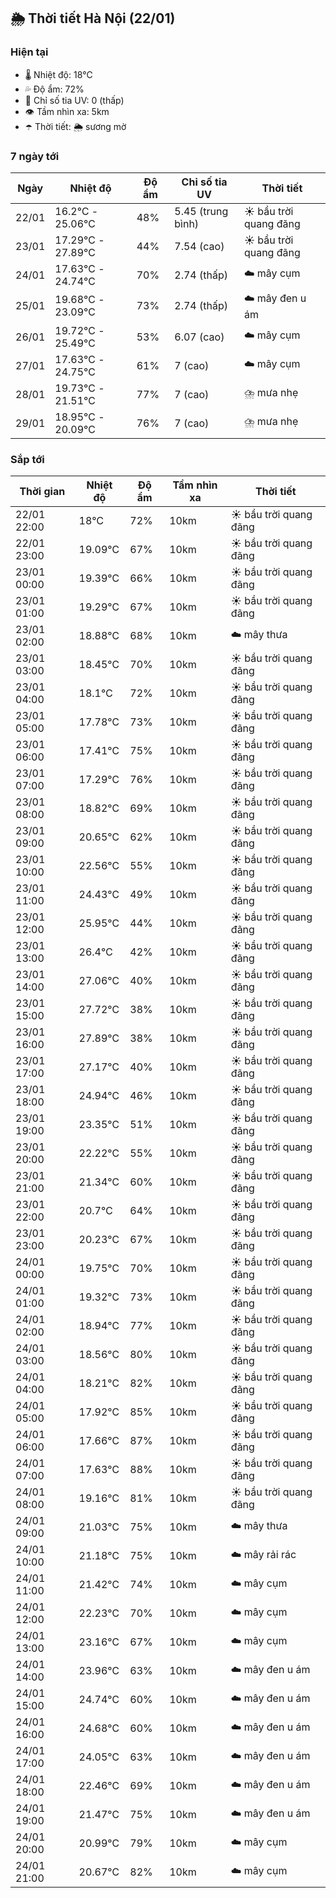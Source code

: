 ## 🌦️ Thời tiết Hà Nội (22/01)

### Hiện tại

- 🌡️ Nhiệt độ: 18℃
- 💦 Độ ẩm: 72%
- 🌟 Chỉ số tia UV: 0 (thấp)
- 👁️ Tầm nhìn xa: 5km
- ☂️ Thời tiết: 🌦️ sương mờ

### 7 ngày tới

| Ngày | Nhiệt độ | Độ ẩm | Chỉ số tia UV | Thời tiết |
| --- | --- | --- | --- | --- |
| 22/01 | 16.2℃ - 25.06℃ | 48% | 5.45 (trung bình) | ☀️ bầu trời quang đãng |
| 23/01 | 17.29℃ - 27.89℃ | 44% | 7.54 (cao) | ☀️ bầu trời quang đãng |
| 24/01 | 17.63℃ - 24.74℃ | 70% | 2.74 (thấp) | ☁️ mây cụm |
| 25/01 | 19.68℃ - 23.09℃ | 73% | 2.74 (thấp) | ☁️ mây đen u ám |
| 26/01 | 19.72℃ - 25.49℃ | 53% | 6.07 (cao) | ☁️ mây cụm |
| 27/01 | 17.63℃ - 24.75℃ | 61% | 7 (cao) | ☁️ mây cụm |
| 28/01 | 19.73℃ - 21.51℃ | 77% | 7 (cao) | ⛈️ mưa nhẹ |
| 29/01 | 18.95℃ - 20.09℃ | 76% | 7 (cao) | ⛈️ mưa nhẹ |

### Sắp tới

| Thời gian | Nhiệt độ | Độ ẩm | Tầm nhìn xa | Thời tiết |
| --- | --- | --- | --- | --- |
| 22/01 22:00 | 18℃ | 72% | 10km | ☀️ bầu trời quang đãng |
| 22/01 23:00 | 19.09℃ | 67% | 10km | ☀️ bầu trời quang đãng |
| 23/01 00:00 | 19.39℃ | 66% | 10km | ☀️ bầu trời quang đãng |
| 23/01 01:00 | 19.29℃ | 67% | 10km | ☀️ bầu trời quang đãng |
| 23/01 02:00 | 18.88℃ | 68% | 10km | ☁️ mây thưa |
| 23/01 03:00 | 18.45℃ | 70% | 10km | ☀️ bầu trời quang đãng |
| 23/01 04:00 | 18.1℃ | 72% | 10km | ☀️ bầu trời quang đãng |
| 23/01 05:00 | 17.78℃ | 73% | 10km | ☀️ bầu trời quang đãng |
| 23/01 06:00 | 17.41℃ | 75% | 10km | ☀️ bầu trời quang đãng |
| 23/01 07:00 | 17.29℃ | 76% | 10km | ☀️ bầu trời quang đãng |
| 23/01 08:00 | 18.82℃ | 69% | 10km | ☀️ bầu trời quang đãng |
| 23/01 09:00 | 20.65℃ | 62% | 10km | ☀️ bầu trời quang đãng |
| 23/01 10:00 | 22.56℃ | 55% | 10km | ☀️ bầu trời quang đãng |
| 23/01 11:00 | 24.43℃ | 49% | 10km | ☀️ bầu trời quang đãng |
| 23/01 12:00 | 25.95℃ | 44% | 10km | ☀️ bầu trời quang đãng |
| 23/01 13:00 | 26.4℃ | 42% | 10km | ☀️ bầu trời quang đãng |
| 23/01 14:00 | 27.06℃ | 40% | 10km | ☀️ bầu trời quang đãng |
| 23/01 15:00 | 27.72℃ | 38% | 10km | ☀️ bầu trời quang đãng |
| 23/01 16:00 | 27.89℃ | 38% | 10km | ☀️ bầu trời quang đãng |
| 23/01 17:00 | 27.17℃ | 40% | 10km | ☀️ bầu trời quang đãng |
| 23/01 18:00 | 24.94℃ | 46% | 10km | ☀️ bầu trời quang đãng |
| 23/01 19:00 | 23.35℃ | 51% | 10km | ☀️ bầu trời quang đãng |
| 23/01 20:00 | 22.22℃ | 55% | 10km | ☀️ bầu trời quang đãng |
| 23/01 21:00 | 21.34℃ | 60% | 10km | ☀️ bầu trời quang đãng |
| 23/01 22:00 | 20.7℃ | 64% | 10km | ☀️ bầu trời quang đãng |
| 23/01 23:00 | 20.23℃ | 67% | 10km | ☀️ bầu trời quang đãng |
| 24/01 00:00 | 19.75℃ | 70% | 10km | ☀️ bầu trời quang đãng |
| 24/01 01:00 | 19.32℃ | 73% | 10km | ☀️ bầu trời quang đãng |
| 24/01 02:00 | 18.94℃ | 77% | 10km | ☀️ bầu trời quang đãng |
| 24/01 03:00 | 18.56℃ | 80% | 10km | ☀️ bầu trời quang đãng |
| 24/01 04:00 | 18.21℃ | 82% | 10km | ☀️ bầu trời quang đãng |
| 24/01 05:00 | 17.92℃ | 85% | 10km | ☀️ bầu trời quang đãng |
| 24/01 06:00 | 17.66℃ | 87% | 10km | ☀️ bầu trời quang đãng |
| 24/01 07:00 | 17.63℃ | 88% | 10km | ☀️ bầu trời quang đãng |
| 24/01 08:00 | 19.16℃ | 81% | 10km | ☀️ bầu trời quang đãng |
| 24/01 09:00 | 21.03℃ | 75% | 10km | ☁️ mây thưa |
| 24/01 10:00 | 21.18℃ | 75% | 10km | ☁️ mây rải rác |
| 24/01 11:00 | 21.42℃ | 74% | 10km | ☁️ mây cụm |
| 24/01 12:00 | 22.23℃ | 70% | 10km | ☁️ mây cụm |
| 24/01 13:00 | 23.16℃ | 67% | 10km | ☁️ mây cụm |
| 24/01 14:00 | 23.96℃ | 63% | 10km | ☁️ mây đen u ám |
| 24/01 15:00 | 24.74℃ | 60% | 10km | ☁️ mây đen u ám |
| 24/01 16:00 | 24.68℃ | 60% | 10km | ☁️ mây đen u ám |
| 24/01 17:00 | 24.05℃ | 63% | 10km | ☁️ mây đen u ám |
| 24/01 18:00 | 22.46℃ | 69% | 10km | ☁️ mây đen u ám |
| 24/01 19:00 | 21.47℃ | 75% | 10km | ☁️ mây đen u ám |
| 24/01 20:00 | 20.99℃ | 79% | 10km | ☁️ mây cụm |
| 24/01 21:00 | 20.67℃ | 82% | 10km | ☁️ mây cụm |
